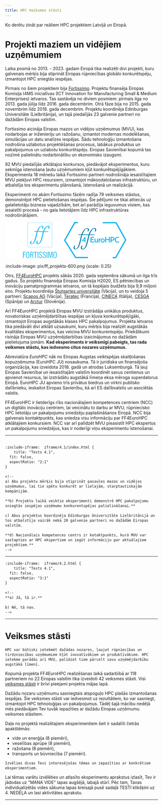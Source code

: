 ```yaml
---
title: HPC Veiksmes stāsti
---
```


Ko derētu zināt par reāliem HPC projektiem Latvijā un Eiropā.

#  Projekti maziem un vidējiem uzņēmumiem

Laika posmā no 2013. - 2023. gadam Eiropā tika realizēti divi projekti, kuru galvenais mērķis bija stiprināt Eiropas rūpniecības globālo konkurētspēju, izmantojot HPC sniegtās iespējas. 

Pirmais no šiem projektiem bija [Fortissimo](https://www.fortissimo-project.eu). Projektu finansēja Eiropas Komisija I4MS iniciatīvas (ICT Innovation for Manufacturing Small & Medium Enterprises) ietvaros. Tas sastāvēja no diviem posmiem: pirmais ilga no 2013. gada jūlija līdz 2016. gada decembrim. Otrā fāze bija no 2015. gada novembrim līdz 2018. gada decembrim. Projektu koordinēja Edinburgas Universitāte (Lielbritānija), un tajā piedalījās 23 galvenie partneri no dažādām Eiropas valstīm.

Fortissimo aicināja Eiropas mazos un vidējos uzņēmumus (MVU), kas nodarbojas ar inženieriju un ražošanu, izmantot modernas modelēšanas, simulācijas un datu analīzes iespējas. Šādu tehnoloģiju izmantošana nodrošina uzlabotus projektēšanas procesus, labākus produktus un pakalpojumus un uzlabotu konkurētspēju. Eiropas Savienībai kopumā tas nozīmē palielinātu nodarbinātību un ekonomisko izaugsmi.

92 MVU piedalījās atklātajos konkursos, piedāvājot eksperimentus, kuru sekmīga īstenošana ļautu uzņēmumiem kļūt konkurētspējīgākiem. Eksperimenta 18 mēnešu laikā Fortissimo partneri nodrošināja iesaistītajiem MVU piekļuvi HPC resursiem, izmantojot mākoņdatošanas infrastruktūru, un atbalstīja tos eksperimentu plānošanā, īstenošanā un realizācijā.

Eksperimenti no abām Fortissimo fāzēm radīja 79 veiksmes stāstus, demonstrējot HPC pielietošanas iespējas. Šie pētījumi ne tikai attiecās uz galalietotāju biznesa vajadzībām, bet arī parādīja ieguvumus visiem, kas iesaistīti procesā - no gala lietotājiem līdz HPC infrastruktūras nodrošinātājiem. 

<img src="https://raw.githubusercontent.com/viktorszagorskis/hpc-pamati/main/pix/ff_projekts.png" width="400"/>

:include-image: pix/ff_projekts-600.png {scale: 0.25}

Otrs, [FF4EuroHPC](https://www.ff4eurohpc.eu) projekts sākās 2020. gada septembra sākumā un ilga trīs gadus. Šo projektu finansēja Eiropas Komisija H2020, ES pētniecības un inovāciju pamatprogrammas ietvaros, un tā kopējais budžets bija 9,9 miljoni eiro. Projektu koordinēja [Štutgartes universitāte](https://www.uni-stuttgart.de/en/) (Vācija), un to veidoja 5 partneri: [Scapos AG](https://www.scapos.de/en/) (Vācija), [Teratec](https://www.teratec.eu/gb/index.html) (Francija), [CINECA](https://www.cineca.it/en) (Itālija), [CESGA](https://www.cesga.es/en/home-2/) (Spānija) un [Arctur](https://www.arctur.si) (Slovēnija).

Arī FF4EuroHPC projektā Eiropas MVU izstrādāja unikālus produktus, novatoriskas uzņēmējdarbības iespējas un kļuva konkurētspējīgāki, izmantojot Eiropas augstākās klases HPC pakalpojumus. Projekta ietvaros tika piedāvāti divi atklāti uzsaukumi, kuru mērķis bija realizēt augstākās kvalitātes eksperimentus, kas veicina MVU konkurentspēju. Priekšlikumi risināja Eiropas MVU uzņēmējdarbības izaicinājumus no dažādām pielietojuma jomām. **Kad eksperiments ir veiksmīgi pabeigts, tas rada veiksmes stāstu, kas iedvesmo citus nozares uzņēmumus.**

Abreviatūra *EuroHPC* nāk no Eiropas Augstas veiktspējas skaitļošanas kopuzņēmuma (EuroHPC JU) nosaukuma. Tā ir juridiska un finansējoša organizācija, kas izveidota 2018. gadā un atrodas Luksemburgā. Tā ļauj Eiropas Savienībai un iesaistītajām valstīm koordinēt savus centienus un apvienot resursus, lai izstrādātu augstākā līmeņa eksa mēroga superdatorus Eiropā. EuroHPC JU apvieno trīs privātus biedrus un virkni publisko dalībnieku, ieskaitot Eiropas Savienību, kā arī ES dalībvalstis un asociētās valstis.

FF4EuroHPC ir lietderīgs rīks nacionālajiem kompetences centriem (NCC) un digitālo inovāciju centriem, lai veicinātu to darbu ar MVU, rūpniecisko HPC lietotāju un pakalpojumu sniedzēju paplašināšanos Eiropā. NCC bija galvenais kontaktpunkts, kas sniedza visu informāciju par FF4EuroHPC atklātajiem konkursiem. NCC var arī palīdzēt MVU pieasistīt HPC ekspertus un pakalpojumu sniedzējus, kas ir noderīgi viņu eksperimentu īstenošanai.

---

````spoiler {title: "Pašpārbaudes jautājums"}

:include-iframe:  iframe/4.1/index.html {
    title: "Tests 4.1",
  fit: false, 
  aspectRatio: "2:1"
}

<!--
a) Abu projektu mērķis bija stiprināt pasaules mazos un vidējos uzņēmumus, lai tie spētu konkurēt ar lielajām, starptautiskajām kompānijām.

**b) Projektu laikā veiktie eksperimenti demonstrē HPC pakalpojumu sniegtās iespējas uzņēmumu konkurentspējas palielināšanai.**

c) Abus projektus koordinēja Edinburgas Universitāte Lielbritānijā un tos atbalstīja vairāk nekā 20 galvenie partneri no dažādām Eiropas valstīm.

**d) Nacionālais kompetences centrs ir kotaktpunkts, kurā MVU var sastapties ar HPC ekspertiem un iegūt informāciju par aktuālajiem projektiem.**
-->
 ````

---


```spoiler {title: "Pašpārbaudes jautājums"}
:include-iframe:  iframe/4.2.html {
    title: "Tests 4.1",
  fit: false, 
  aspectRatio: "3:1"
}

<!--
**a) Jā, tā ir.**

b) Nē, tā nav.
-->
```

---

<!-- :include-meta: {bulletListType: "LeftRightTimeLine"}

* Testing
* Design
* Code Review
* Documentation -->

# Veiksmes stāsti

```attention-recommendation {label: ""}
HPC var būtiski ietekmēt dažādas nozares, ļaujot rūpniecības un tirdzniecības uzņēmumiem kļūt inovatīvākiem un produktīvākiem. HPC ietekme parādās arī MVU, palīdzot tiem pārcelt savu uzņēmējdarbību augstākā līmenī.
``` 
Kopumā projekta FF4EuroHPC realizēšanas laikā sadarbībā ar 118 partneriem no 22 Eiropas valstīm tika izveidoti 42 veiksmes stāsti. Visi [veiksmes stāsti](https://www.ff4eurohpc.eu/en/success-stories/) ir brīvi pieejami projekta mājas lapā.

Dažādu nozaru uzņēmumu sasniegtais atspoguļo HPC plašās izmantošanas iespējas.  Šie veiksmes stāsti var iedvesmot uz rezultātiem, ko var sasniegt, izmantojot HPC tehnoloģijas un pakalpojumus. Tādēļ šajā mācību nedēļā mēs piedāvājam Tev tuvāk iepazīties ar dažādu Eiropas uzņēmumu veiksmes stāstiem.

Daļa no projektā realizētajiem eksperimentiem šeit ir sadalīti četrās apakštēmās:  
* vide un enerģija (8 piemēri),  
* veselības aprūpe (8 piemēri),   
* ražošana (8 piemēri),  
* transports un būvniecība (7 piemēri).  

```attention-question {label: "Tavs uzdevums"}
Izvēlies divas Tevi interesējošas tēmas un iepazīties ar konkrētiem eksperimentiem. 
```
Lai tēmas varētu izvēlēties un atlasīto eksperimentu aprakstus izlasīt, Tev ir jādodas uz "MANA VIDE" lapas augšējā, labajā stūrī. Pēc tam, Tavas individualizētās vides sākuma lapas kreisajā pusē sadaļā TESTI klikšķini uz 4. NEDĒĻA un lasi aktivitātes aprakstu.

<!--
Pēc iepazīšanās ar eksperimentu aprakstiem atbildi uz diviem pašpārbaudes jautājumiem katrā no izvēlētajām tēmām.

### Vide un enerģija

> 1. Robust Power System Maintenance Planning via Stochastic Optimization and HPC ([skatīt šeit](https://www.ff4eurohpc.eu/en/success-stories/2022112020452541/robust_power_system_maintenance_planning_via_stochastic_optimization_and_hpc))

> 2. Accelerating CFD Simulation of Immersive Battery Cooling ([skatīt šeit](https://www.ff4eurohpc.eu/en/success-stories/2023092219270744/accelerating_cfd_simulation_of_immersive_battery_cooling))

> 3. Optimal CO2 Capture and Utilization Plant Design Through HPC ([skatīt šeit](https://www.ff4eurohpc.eu/en/success-stories/2023093014021387/optimal_co2_capture_and_utilization_plant_design_through_hpc))

> 4. High-Fidelity Modelling of a Hydrogen-Fired Industrial Combustor ([skatīt šeit](https://www.ff4eurohpc.eu/en/success-stories/2023093015093374/highfidelity_modelling_of_a_hydrogenfired_industrial_combustor))

> 5. AI/ML Computer Vision for the Next Generation Poultry Farms ([skatīt šeit](https://www.ff4eurohpc.eu/en/success-stories/2022111918411196/aiml_computer_vision_for_the_next_generation_poultry_farms))

> 6. Improvement of Productivity in Aquaculture ([skatīt šeit](https://www.ff4eurohpc.eu/en/success-stories/2023092219113328/improvement_of_productivity_in_aquaculture))

> 7. High Fidelity Modeling for Small Wind Turbines ([skatīt šeit](https://www.ff4eurohpc.eu/en/success-stories/2023093014402051/high_fidelity_modeling_for_small_wind_turbines))

> 8. Solving Ambitious Challenges in Wastewater Treatment Using HPC in CFD Simulation ([skatīt šeit](https://www.ff4eurohpc.eu/en/success-stories/2023093015310376/solving_ambitious_challenges_in_wastewater_treatment_using_hpc_in_cfd_simulation))

-->

<!-- ```spoiler {title: "Pašpārbaudes Jautājums"}

``` 




```spoiler {title: "Pašpārbaudes jautājums"}

:include-iframe:  iframe/4.3.html {
    title: "Tests 4.3",
  fit: false, 
  aspectRatio: "2:1"
}
-->
<!--

a) 5 000 - 29 000 EUR

**b) 30 000 - 51 000 EUR**

c) 52 000 - 79 000 EUR

d) vairāk par 80 000 EUR

-->
<!--
```

---

```spoiler {title: "Pašpārbaudes jautājums"}

:include-iframe:  iframe/4.4.html {
    title: "Tests 4.4",
  fit: false, 
  aspectRatio: "2:1"
}

**a) Farmaceitiskā piesārņojuma likvidēšana no ūdens**

b) Analizēt dažādos audos un orgānos iesprostotās un uzkrājušās mikrodaļiņas

c) Radiācijas devas paredzēšana no radiofarmaceitiskajiem preparātiem

d) Efektīvu lidmašīnas spārnu profilu izveide
```
-->

<!--

### Veselības aprūpe

> 1. A Pediatric Simulated Dosimetry Platform for Clinical Use ([skatīt šeit](https://www.ff4eurohpc.eu/en/success-stories/2022111918032911/a_pediatric_simulated_dosimetry_platform_for_clinical_use))

> 2. Advanced HPC Based Drug Discovery with Converged Deep Physics and AI ([skatīt šeit](https://www.ff4eurohpc.eu/en/success-stories/2022111918293258/advanced_hpc_based_drug_discovery_with_converged_deep_physics_and_ai))

> 3. Cloud-Based HPC Platform to Support Systemic-Pulmonary Shunting Procedures ([skatīt šeit](https://www.ff4eurohpc.eu/en/success-stories/2022111921555173/cloudbased_hpc_platform_to_support_systemicpulmonary_shunting_procedures))

> 4. High-Performance Computing Enhances Treatment Precision in Breast Cancer ([skatīt šeit](https://www.ff4eurohpc.eu/en/success-stories/2022112019214539/highperformance_computing_enhances_treatment_precision_in_breast_cancer))

> 5. HPC Simulation for an Endourethral Sphincter Against Urinary Incontinence ([skatīt šeit](https://www.ff4eurohpc.eu/en/success-stories/2023092311255733/hpc_simulation_for_an_endourethral_sphincter_against_urinary_incontinence_))

> 6. Application of HPC Tools for the Optimization of 3D-Printed Orthopaedic Devices ([skatīt šeit](https://www.ff4eurohpc.eu/en/success-stories/2023092219343441/application_of_hpc_tools_for_the_optimization_of_3dprinted_orthopaedic_devices_))

> 7. Real-Time Heart Monitoring of Thousands of Patients ([skatīt šeit](https://www.ff4eurohpc.eu/en/success-stories/2023092220090099/realtime_heart_monitoring_of_thousands_of_patients))

> 8. A Digital Twin for Airflow and Inhaled Drug Delivery in Human Airways ([skatīt šeit](https://www.ff4eurohpc.eu/en/success-stories/2023100219073965/a_digital_twin_for_airflow_and_inhaled_drug_delivery_in_human_airways))


---

```spoiler {title: "Pašpārbaudes jautājums"}

:include-iframe:  iframe/4.5.html {
    title: "Tests 4.5",
  fit: false, 
  aspectRatio: "2:1"
}
-->
<!--
**a) 3D ortozes**

b) Mikrokanālu siltummaiņu topoloģiju

c) Magnētiskās piedziņas sūkni

d) Sirds stimulatoru

```
---


```spoiler {title: "Pašpārbaudes jautājums"}

:include-iframe:  iframe/4.6.html {
    title: "Tests 4.6",
  fit: false, 
  aspectRatio: "2:1"
}

**a) Ārsti var vienlaikus uzraudzīt vairāku ambulatoro pacientu veselības stāvokli, neprasot viņu fizisku klātbūtni slimnīcā**

**b) ViewECG veicinās aritmijas agrīnu atklāšanu**

c) ViewECG novērsīs aritmijas rašanos

d) Pacienti paši var apgt ViewECG programmatūru, līdz ar viņiem nav nepieciešams apmeklēt ārstu.

```
-->
---

<!--
### Ražošana

> 1. AI-Platform for Automated Training of Object Detection Models Based on CAD Data ([skatīt šeit](https://www.ff4eurohpc.eu/en/success-stories/2022111918551565/aiplatform_for_automated_training_of_object_detection_models_based_on_cad_data))

> 2. Multiphysics and Multiscale Modelling of Aeronautical Components ([skatīt šeit](https://www.ff4eurohpc.eu/en/success-stories/2022112019323545/multiphysics_and_multiscale_modelling_of_aeronautical_components))

> 3. Multi-Head Additive Manufacturing with Optimal HPC Thermal Stabilization ([skatīt šeit](https://www.ff4eurohpc.eu/en/success-stories/2022112020330159/multihead_additive_manufacturing_with_optimal_hpc_thermal_stabilization))

> 4. Topology Optimization of Micro-Channel Heat Exchangers ([skatīt šeit](https://www.ff4eurohpc.eu/en/success-stories/2022112020572893/topology_optimization_of_microchannel_heat_exchangers))

> 5. Forecasting Reliability in Manufacturing ([skatīt šeit](https://www.ff4eurohpc.eu/en/success-stories/2023092219455162/forecasting_reliability_in_manufacturing))

> 6. Cloud-Based CFD Optimization of Magnetic Drive Pumps using HPC ([skatīt šeit](https://www.ff4eurohpc.eu/en/success-stories/2023092219541807/cloudbased_cfd_optimization_of_magnetic_drive_pumps_using_hpc_))

> 7. High Performance Computing for Profile Extrusion ([skatīt šeit](https://www.ff4eurohpc.eu/en/success-stories/2023100218435592/high_performance_computing_for_profile_extrusion))

> 8. Boosting CFD Simulation of Thermal Equipment for Food Processing ([skatīt šeit](https://www.ff4eurohpc.eu/en/success-stories/2023100218573097/boosting_cfd_simulation_of_thermal_equipment_for_food_processing))


---


```spoiler {title: "Pašpārbaudes jautājums"}

:include-iframe:  iframe/4.7.html {
    title: "Tests 4.7",
  fit: false, 
  aspectRatio: "2:1"
}
-->
<!--
**a) Palielināta 3D drukāšanas procesa precizitāte.**

**b) Saīsināts produkta piegādes laiks.**

c) Var izmantot lētākus izejmateriālus.

d) Var samazināt temperaturu printera kamerā, tādējādi ietaupot līdzekļus
-->
<!--
```

---


```spoiler {title: "Pašpārbaudes jautājums"}

:include-iframe:  iframe/4.8.html {
    title: "Tests 4.1",
  fit: false, 
  aspectRatio: "2:1"
}

a) HPC, mākslīgais intelekts (AI) un skaitliskās hidrodinamikas (CFD) simulācijas

**b) HPC un skaitliskās hidrodinamikas (CFD) simulācijas**

c) mākslīgais intelekts (AI) un mašīnmācīšanās (ML)

```
---

### Transports un būvniecība

> 1. Accelerated Structural Design of Sustainable Aviation Projects ([skatīt šeit](https://www.ff4eurohpc.eu/en/success-stories/2023092220162146/accelerated_structural_design_of_sustainable_aviation_projects))

> 2. HPC-based Engineering Design for Control of Smoke in Subway Tunnels ([skatīt šeit](https://www.ff4eurohpc.eu/en/success-stories/2023092218335604/hpcbased_engineering_design_for_control_of_smoke_in_subway_tunnels))

> 3. Cloud-Based CFD for Urban Microclimate Assessment and Architectural Planning ([skatīt šeit](https://www.ff4eurohpc.eu/en/success-stories/2023092219014764/cloudbased_cfd_for_urban_microclimate_assessment_and_architectural_planning))

> 4. Accessible Acoustic Simulations for Better Sound Experiences ([skatīt šeit](https://www.ff4eurohpc.eu/en/success-stories/2023093015203830/accessible_acoustic_simulations_for_better_sound_experiences))

> 5. HPC-based Design of Wind Assisted Propulsion Technology ([skatīt šeit](https://www.ff4eurohpc.eu/en/success-stories/2023102011561452/hpcbased_design_of_wind_assisted_propulsion_technology))

> 6. High-Performance Computing for High-Value Weather Forecasts ([skatīt šeit](https://www.ff4eurohpc.eu/en/success-stories/2022112019043005/highperformance_computing_for_highvalue_weather_forecast))

> 7. HPC Vessel Maintenance Optimization by Natural Language Assistance ([skatīt šeit](https://www.ff4eurohpc.eu/en/success-stories/2022112020061904/hpc_vessel_maintenance_optimization_by_natural_language_assistance))


---

```spoiler {title: "Pašpārbaudes jautājums"}


:include-iframe:  iframe/4.9.html {
    title: "Tests 4.9",
  fit: false, 
  aspectRatio: "2:1"
}
-->
<!--
**a) Galisijas reģions**

b) Lionas reģions

c) Neapoles reģions

d) Turīnas reģions

```


---

```spoiler {title: "Pašpārbaudes jautājums"}


:include-iframe:  iframe/4.10.html {
    title: "Tests 4.10",
  fit: false, 
  aspectRatio: "2:1"
}

**a) Būtiski samazināts ventilatoru un trokšņa slāpētāju skaits**

b) Ātrāka metro kustība pazemē

c) Mazāki pazemes tuneļi, kas ļauj ietaupīt būvniecības izmaksas

```

---

<!-- ### 4.2.3 Diskusija  -->





<!-- ```spoiler {title: "Diskusijas Jautājums"}
**Jautājums** 4.11 - Kurus 3 no aprakstītajiem eksperimentiem, jūs vēlētos ieviest Latvijā un kāpēc?
``` -->


<!--
# Kas notiek Pasaulē

##   Zinātnes jaunumi
[Symbolic Calculus for High-performance Computing From Scratch Using C++23 - Vincent Reverdy - CppCon](https://youtu.be/lPfA4SFojao)
-->

